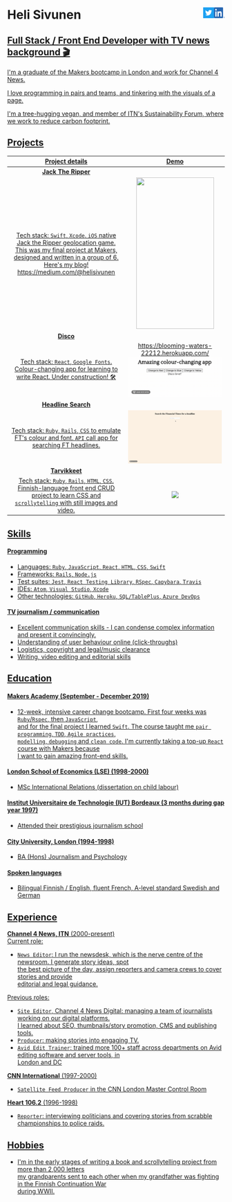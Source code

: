 # Heli Sivunen <a  href="https://www.linkedin.com/in/heli-sivunen/"> <img align="right" src="/public/LI-In-Bug.png" width="25" height="25"/><a  href="https://twitter.com/Heli_Sivunen"> <img align="right" src="/public/Twitter_Social_Icon_Square_Color.png" width="25" height="25"/>

## Full Stack / Front End Developer with TV news background 🎬

I'm a graduate of the Makers bootcamp in London and work for Channel 4 News.  

I love programming in pairs and teams, and tinkering with the visuals of a page.

I'm a tree-hugging vegan, and member of ITN's Sustainability Forum, where we work to reduce carbon footprint.

## Projects

|    Project details                                        |    Demo                                        |  
| :-------------------------------------------------: | :-------------------------------------------------: |  
|     **Jack The Ripper**
Tech stack: `Swift`, `Xcode`. `iOS` native Jack the Ripper geolocation game. This was my final project at Makers,  designed and written in a group of 6. Here's my blog! https://medium.com/@helisivunen                     |     <img src="/public/JackTheRipper.gif" width="180" height="350"/>
|         **Disco**
|              Tech stack: `React`, `Google Fonts`. Colour-changing app for learning to write React. Under construction! 🛠                                         |https://blooming-waters-22212.herokuapp.com/ <img src="/public/Disco_1.gif"/> |
|         **Headline Search**
|              Tech stack: `Ruby`, `Rails`, `CSS` to emulate FT's colour and font. `API` call app for searching FT headlines.                                         |  <img src="/public/FT.gif"/>|
|         **Tarvikkeet**                              |                                                   |
|              Tech stack: `Ruby`, `Rails`, `HTML`, `CSS`. Finnish-language front end CRUD project to learn CSS and `scrollytelling` with still images and video.                                         | <img src="/public/Tarvikkeet_small.gif"/>





## Skills

#### Programming

-	Languages: `Ruby`, `JavaScript`, `React`, `HTML`, `CSS`, `Swift`  
-	Frameworks: `Rails`, `Node.js`  
-	Test suites: `Jest`, `React Testing Library`, `RSpec`, `Capybara`, `Travis`  
-	IDEs: `Atom`, `Visual Studio`, `Xcode`  
-	Other technologies: `GitHub`, `Heroku`, `SQL/TablePlus`, `Azure DevOps`   

#### TV journalism / communication

- Excellent communication skills - I can condense complex information and present it convincingly.
- Understanding of user behaviour online (click-throughs)
- Logistics, copyright and legal/music clearance
- Writing, video editing and editorial skills

## Education

#### Makers Academy (September - December 2019)

- 12-week, intensive career change bootcamp. First four weeks was `Ruby`/`Rspec`, then `JavaScript`,  
  and for the final project I learned `Swift`. The course taught me `pair programming`, `TDD`, `Agile practices`,  
  `modelling`, `debugging` and `clean code`. I'm currently taking a top-up `React` course with Makers because  
  I want to gain amazing front-end skills.

#### London School of Economics (LSE) (1998-2000)

- MSc International Relations (dissertation on child labour)

#### Institut Universitaire de Technologie (IUT) Bordeaux (3 months during gap year 1997)

- Attended their prestigious journalism school

#### City University, London (1994-1998)

- BA (Hons) Journalism and Psychology

#### Spoken languages

- Bilingual Finnish / English, fluent French, A-level standard Swedish and German

## Experience

**Channel 4 News, ITN** (2000-present)    
Current role:
- `News Editor`: I run the newsdesk, which is the nerve centre of the newsroom. I generate story ideas, spot  
  the best picture of the day, assign reporters and camera crews to cover stories and provide  
  editorial and legal guidance.

Previous roles:   
- `Site Editor`, Channel 4 News Digital: managing a team of journalists working on our digital platforms.  
  I learned about SEO, thumbnails/story promotion, CMS and publishing tools.  
- `Producer`: making stories into engaging TV.
- `Avid Edit Trainer`: trained more 100+ staff across departments on Avid editing software and server tools, in  
  London and DC

**CNN International** (1997-2000)   
- `Satellite Feed Producer` in the CNN London Master Control Room  

**Heart 106.2** (1996-1998)   
- `Reporter`: interviewing politicians and covering stories from scrabble championships to police raids.

## Hobbies
- I'm in the early stages of writing a book and scrollytelling project from more than 2,000 letters  
  my grandparents sent to each other when my grandfather was fighting in the Finnish Continuation War  
  during WWII.
